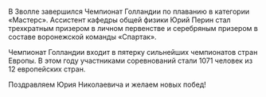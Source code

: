 В Зволле завершился Чемпионат Голландии по плаванию в категории «Мастерс». Ассистент кафедры общей физики Юрий Перин стал трехкратным призером в личном первенстве и серебряным призером в составе воронежской команды «Спартак».

Чемпионат Голландии входит в пятерку сильнейших чемпионатов стран Европы. В этом году участниками соревнований стали 1071 человек из 12 европейских стран.

Поздравляем Юрия Николаевича и желаем новых побед!